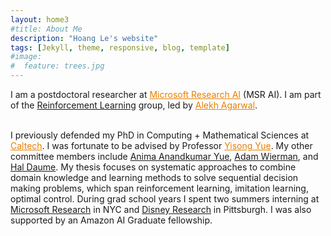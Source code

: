 ```yaml
---
layout: home3
#title: About Me
description: "Hoang Le's website"
tags: [Jekyll, theme, responsive, blog, template]
#image:
#  feature: trees.jpg
---
```

I am a postdoctoral researcher at <a href="https://www.microsoft.com/en-us/research/lab/microsoft-research-ai/" style="color:#e77f00" target="_blank">Microsoft Research AI</a> (MSR AI). I am part of the <a href="https://www.microsoft.com/en-us/research/group/reinforcement-learning-group/" target="_blank">Reinforcement Learning</a> group, led by <a href="http://alekhagarwal.net/" style="color:#e77f00" target="_blank">Alekh Agarwal</a>. 

<br />
I previously defended my PhD in Computing + Mathematical Sciences at <a href="https://www.caltech.edu/" style="color:#e77f00" target="_blank">Caltech</a>. I was fortunate to be advised by Professor <a href="http://www.yisongyue.com/" style="color:#e77f00" target="_blank">Yisong Yue</a>. My other committee members include <a href="http://tensorlab.cms.caltech.edu/users/anima/" target="_blank">Anima Anandkumar Yue</a>, <a href="http://users.cms.caltech.edu/~adamw/" target="_blank">Adam Wierman</a>, and <a href="http://users.umiacs.umd.edu/~hal/" target="_blank">Hal Daume</a>. My thesis focuses on systematic approaches to combine domain knowledge and learning methods to solve sequential decision making problems, which span reinforcement learning, imitation learning, optimal control. During grad school years I spent two summers interning at <a href="https://www.microsoft.com/en-us/research/lab/microsoft-research-new-york/" target="_blank">Microsoft Research</a> in NYC and <a href="https://www.disneyresearch.com/" target="_blank">Disney Research</a> in Pittsburgh. I was also supported by an Amazon AI Graduate fellowship.


<!--
<br />
I'm interested in sequential decision problems: specifically, how to efficiently <em> integrate domain knowledge and structure into data-driven methods </em>. My research overlaps with reinforcement learning, imitation learning and optimal control. 

<br />
During grad school years I spent two summers interning at <a href="https://www.microsoft.com/en-us/research/lab/microsoft-research-new-york/" style="color:#e77f00" target="_blank">Microsoft Research</a> in NYC and <a href="https://www.disneyresearch.com/" style="color:#e77f00" target="_blank">Disney Research</a> in Pittsburgh. I was also supported by an Amazon AI Graduate fellowship.
-->
